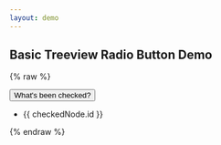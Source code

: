 ```yaml
---
layout: demo
---
```


## Basic Treeview Radio Button Demo

{% raw  %}
<div id="app">
    <tree id="customtree" :model="model" :radio-group-values="radioGroupValues" ref="tree"></tree>
    <section id="checkedStuff">
        <button type="button" @click="refreshCheckedList">What's been checked?</button>
        <ul id="checkedList">
        <li v-for="checkedNode in checkedNodes">{{ checkedNode.id }}</li>
        </ul>
    </section>
</div>
{% endraw  %}

<script type='module'>
    import basicRadioData from './radioBasic.js';

    new Vue({
      components: {
        tree: window['vue-tree']
      },
      data() {
        return {
          model: basicRadioData,
          checkedNodes: [],
          radioGroupValues: { 'radio1': 'aValueToSubmit' }
        };
      },
      methods: {
        refreshCheckedList() {
          let nodes = this.$refs.tree.getCheckedRadioButtons();
          this.$set(this, 'checkedNodes', nodes);
        }
      }
    }).$mount('#app')
</script>